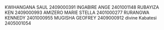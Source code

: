 KWIHANGANA SAUL        2409000391
INGABIRE ANGE          2401001148
RUBAYIZA KEN           2409000993
AMIZERO MARIE STELLA   2401000277
RURANGWA KENNEDY       2401000955
MUGISHA GEOFREY        2409000912
divine Kabatesi        2405001054
